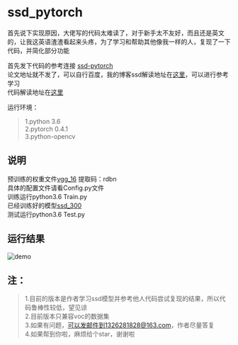 # ssd_pytorch  
首先说下实现原因，大佬写的代码太难读了，对于新手太不友好，而且还是英文的，让我这英语渣渣看起来头疼，为了学习和帮助其他像我一样的人，复现了一下代码，并简化部分功能  
  
首先发下代码的参考连接 [ssd-pytorch](https://github.com/amdegroot/ssd.pytorch)  
论文地址就不发了，可以自行百度，我的博客ssd解读地址在[这里](https://www.cnblogs.com/cmai/p/10076050.html)，可以进行参考学习  
代码解读地址在[这里](https://www.cnblogs.com/cmai/p/10080005.html)  
  
运行环境：  
>1.python 3.6  
>2.pytorch 0.4.1  
>3.python-opencv  
  
## 说明  
预训练的权重文件[vgg_16](https://pan.baidu.com/s/1t_kd5YfdFHlzIiLWlYNjIQ ) 提取码：rdbn  
具体的配置文件请看Config.py文件  
训练运行python3.6 Train.py  
已经训练好的模型[ssd_300](https://pan.baidu.com/s/14UX4hi9l-vJhVaBFX-HXYQ)  
测试运行python3.6 Test.py  
  
## 运行结果  
![demo](https://github.com/acm5656/ssd_pytorch/blob/master/result.jpg)
  
## 注：  
>1.目前的版本是作者学习ssd模型并参考他人代码尝试复现的结果，所以代码鲁棒性较低，望见谅  
>2.目前版本只兼容voc的数据集  
>3.如果有问题，可以发邮件到1326281828@163.com，作者尽量答复  
>4.如果帮到你啦，麻烦给个star，谢谢啦  


